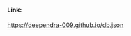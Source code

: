 <h4>Link: </h4>
<a href="https://deependra-009.github.io/db.json">https://deependra-009.github.io/db.json</a>
